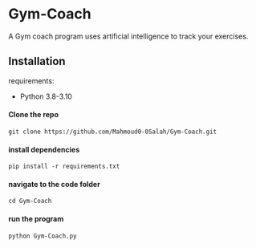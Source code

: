 # Gym-Coach
A Gym coach program uses artificial intelligence to track your exercises.

## Installation
requirements:

 - Python 3.8-3.10

#### Clone the repo

    git clone https://github.com/Mahmoud0-0Salah/Gym-Coach.git

#### install dependencies

    pip install -r requirements.txt

#### navigate to the code folder

    cd Gym-Coach

#### run the program

    python Gym-Coach.py

    
